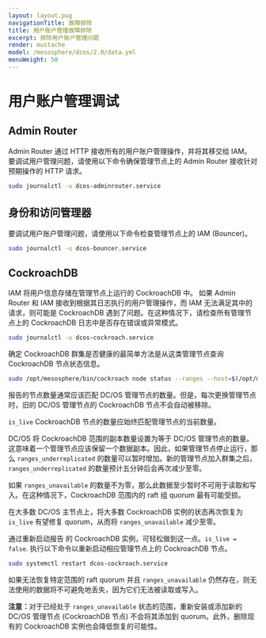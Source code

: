 ```yaml
---
layout: layout.pug
navigationTitle: 故障排除
title: 用户账户管理故障排除
excerpt: 排除用户账户管理问题
render: mustache
model: /mesosphere/dcos/2.0/data.yml
menuWeight: 50
---
```


# 用户账户管理调试

## Admin Router

Admin Router 通过 HTTP 接收所有的用户账户管理操作，并将其移交给 IAM。要调试用户管理问题，请使用以下命令确保管理节点上的 Admin Router 接收针对预期操作的 HTTP 请求。

```bash
sudo journalctl -u dcos-adminrouter.service
```

## 身份和访问管理器

要调试用户账户管理问题，请使用以下命令检查管理节点上的 IAM (Bouncer)。

```bash
sudo journalctl -u dcos-bouncer.service
```

## CockroachDB

IAM 将用户信息存储在管理节点上运行的 CockroachDB 中。
如果 Admin Router 和 IAM 接收到根据其日志执行的用户管理操作，而 IAM 无法满足其中的请求，则可能是 CockroachDB 遇到了问题。在这种情况下，请检查所有管理节点上的 CockroachDB 日志中是否存在错误或异常模式。

```bash
sudo journalctl -u dcos-cockroach.service
```

确定 CockroachDB 群集是否健康的最简单方法是从这类管理节点查询 CockroachDB 节点状态信息。

```bash
sudo /opt/mesosphere/bin/cockroach node status --ranges --host=$(/opt/mesosphere/bin/detect_ip) --insecure
```

报告的节点数量通常应该匹配 DC/OS 管理节点的数量。但是，每次更换管理节点时，旧的 DC/OS 管理节点的 CockroachDB 节点不会自动被移除。

`is_live` CockroachDB 节点的数量应始终匹配管理节点的当前数量。

DC/OS 将 CockroachDB 范围的副本数量设置为等于 DC/OS 管理节点的数量。这意味着一个管理节点应该保留一个数据副本。因此，如果管理节点停止运行，那么 `ranges_underreplicated` 的数量可以暂时增加。新的管理节点加入群集之后，`ranges_underreplicated` 的数量预计五分钟后会再次减少至零。

如果 `ranges_unavailable` 的数量不为零，那么此数据至少暂时不可用于读取和写入。在这种情况下，CockroachDB 范围内的 raft 组 quorum 最有可能受损。

在大多数 DC/OS 主节点上，将大多数 CockroachDB 实例的状态再次恢复为 `is_live` 有望修复 quorum，从而将 `ranges_unavailable` 减少至零。

通过重新启动报告  的 CockroachDB 实例，可轻松做到这一点。`is_live = false`. 执行以下命令以重新启动相应管理节点上的 CockroachDB 节点。

```bash
sudo systemctl restart dcos-cockroach.service
```

如果无法恢复特定范围的 raft quorum 并且 `ranges_unavailable` 仍然存在，则无法使用的数据将不可避免地丢失，因为它们无法被读取或写入。

<p class="message--note"><strong>注意：</strong>对于已经处于 <code>ranges_unavailable</code> 状态的范围，重新安装或添加新的 DC/OS 管理节点 (CockroachDB 节点) 不会将其添加到 quorum。此外，删除现有的 CockroachDB 实例也会降低恢复的可能性。</p>

